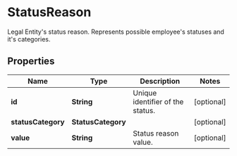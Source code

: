 

# StatusReason

Legal Entity's status reason. Represents possible employee's statuses and it's categories.

## Properties

| Name | Type | Description | Notes |
|------------ | ------------- | ------------- | -------------|
|**id** | **String** | Unique identifier of the status. |  [optional] |
|**statusCategory** | **StatusCategory** |  |  [optional] |
|**value** | **String** | Status reason value. |  [optional] |



